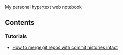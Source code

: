 My personal hypertext web notebook

## Contents

### Tutorials

- [How to merge git repos with commit histories intact](combining-git-repos.md)
